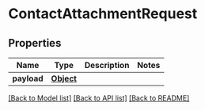 # ContactAttachmentRequest

## Properties
Name | Type | Description | Notes
------------ | ------------- | ------------- | -------------
**payload** | [**Object**](.md) |  | 

[[Back to Model list]](../README.md#documentation-for-models) [[Back to API list]](../README.md#documentation-for-api-endpoints) [[Back to README]](../README.md)


